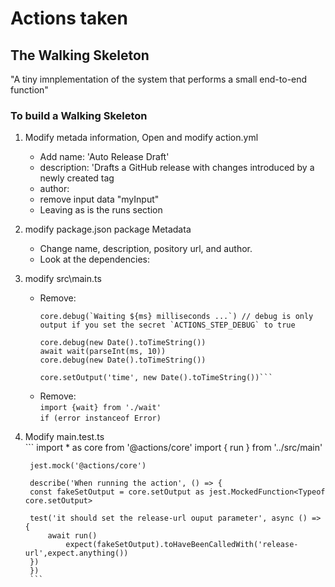 # Actions taken

## The Walking Skeleton

"A tiny imnplementation of the system that performs a small end-to-end function"
### To build a Walking Skeleton



1. Modify metada information, Open and modify action.yml
    - Add name: 'Auto Release Draft' 
    - description: 'Drafts a GitHub release with changes introduced by a newly created tag
    - author: 
    - remove input data "myInput"
    - Leaving as is the runs section
2. modify package.json package Metadata
    - Change name, description, pository url, and author.
    - Look at the dependencies:
3. modify src\main.ts
    - Remove:  
        ```const ms: string = core.getInput('milliseconds')
        core.debug(`Waiting ${ms} milliseconds ...`) // debug is only output if you set the secret `ACTIONS_STEP_DEBUG` to true

        core.debug(new Date().toTimeString())
        await wait(parseInt(ms, 10))
        core.debug(new Date().toTimeString())

        core.setOutput('time', new Date().toTimeString())```
    - Remove:  
        ```import {wait} from './wait'```  
        ```if (error instanceof Error)```
4. Modify main.test.ts  
        ```
        import * as core from '@actions/core'
        import { run } from '../src/main'

        jest.mock('@actions/core')

        describe('When running the action', () => {
        const fakeSetOutput = core.setOutput as jest.MockedFunction<Typeof core.setOutput>

        test('it should set the release-url ouput parameter', async () => {
            await run()
                expect(fakeSetOutput).toHaveBeenCalledWith('release-url',expect.anything())
        })
        })
        ```